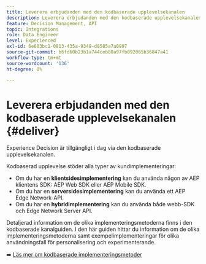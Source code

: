 ```yaml
---
title: Leverera erbjudanden med den kodbaserade upplevelsekanalen
description: Leverera erbjudanden med den kodbaserade upplevelsekanalen.
feature: Decision Management, API
topic: Integrations
role: Data Engineer
level: Experienced
exl-id: 6e603bc1-0813-435a-9349-d8585a7a0997
source-git-commit: b6fd60b23b1a744ceb80a97fb092065b36847a41
workflow-type: tm+mt
source-wordcount: '136'
ht-degree: 0%

---
```


# Leverera erbjudanden med den kodbaserade upplevelsekanalen {#deliver}

Experience Decision är tillgängligt i dag via den kodbaserade upplevelsekanalen.

Kodbaserad upplevelse stöder alla typer av kundimplementeringar:

* Om du har en **klientsidesimplementering** kan du använda någon av AEP klientens SDK: AEP Web SDK eller AEP Mobile SDK.
* Om du har en **serversidesimplementering** kan du använda ett AEP Edge Network-API.
* Om du har en **hybridimplementering** kan du använda både webb-SDK och Edge Network Server API.

Detaljerad information om de olika implementeringsmetoderna finns i den kodbaserade kanalguiden. I den här guiden hittar du information om de olika implementeringsmetoderna samt exempelimplementeringar för olika användningsfall för personalisering och experimenterande.

➡️ [Läs mer om kodbaserade implementeringsmetoder](../../code-based/code-based-implementation-samples.md)

